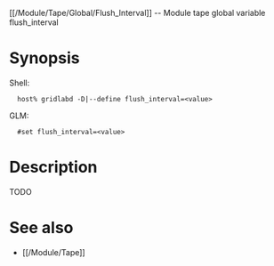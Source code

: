 [[/Module/Tape/Global/Flush_Interval]] -- Module tape global variable flush_interval

# Synopsis
Shell:
~~~
  host% gridlabd -D|--define flush_interval=<value>
~~~
GLM:
~~~
  #set flush_interval=<value>
~~~

# Description

TODO

# See also
* [[/Module/Tape]]
